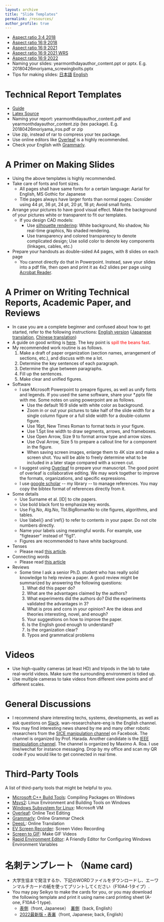 ```yaml
---
layout: archive
title: "Slide Templates"
permalink: /resources/
author_profile: true
---
```


* [Aspect ratio 3:4 2018](https://drive.google.com/open?id=1YG9ZrEuOVbUPSJA4jZPQW3X5DvlTG06T)
* [Aspect ratio 16:9 2018](https://drive.google.com/open?id=1ZlTBCX-82qmsS4wF2qI6TaAcHCLaxWiI)
* [Aspect ratio 16:9 2021](https://wanweiwei07.github.io/files/Wan_Template_16to9_2021.pptx)
* [Aspect ratio 16:9 2021 WRS](https://wanweiwei07.github.io/files/Wan_Template_16to9_2021_wrs.pptx)
* [Aspect ratio 16:9 2022](https://wanweiwei07.github.io/files/Wan_Template_16to9_2022.pptx)
* Naming your slides: yearmonthdayauthor_content.ppt or pptx. E.g. 20180426moriyama_screwingbolts.pptx
* Tips for making slides: [日本語](https://www.notion.so/f010dc200fbc42e883c2120d209fdfcd) [English](https://www.notion.so/Tips-for-Making-Slides-f1f5d327d68749359985b3fbf6ab52a8)

Technical Report Templates
======
* [Guide](https://drive.google.com/open?id=17nl71bxC1NI_ELB7aSV6wUd5et-BLrld)
* [Latex Source](https://drive.google.com/open?id=1F5PUgFk91vwCV2hvi_dKJw8tuVjg4yDX)
* Naming your report: yearmonthdayauthor_content.pdf and yearmonthdayauthor_content.zip (tex package). E.g. 20180426moriyama_iros.pdf or zip
* Use zip, instead of rar to compress your tex package.
* Use online editors like [Overleaf](https://www.overleaf.com/) is a highly recommended.
* Check your English with [Grammarly](https://app.grammarly.com/).

A Primer on Making Slides
======
* Using the above templates is highly recommended.
* Take care of fonts and font sizes. 
  * All pages shall have same fonts for a certain language: Aarial for English, MS Gothic for Japanese
  * Title pages always have larger fonts than normal pages: Consider using 44 pt, 36 pt, 24 pt, 20 pt, 18 pt; Avoid small fonts.
* Arrange your pictures to have good visual effect. Make the background of your pictures white or transparent to fit our templates.
  * If you design CAD models:
      * Use [silhouette rendering](https://www.panda3d.org/blog/wp-content/uploads/2018/04/2018-04-19-222925_1042x747_scrot.png): White background, No shadow, No real-time graphics, No shaded rendering.
      * Use transparency and colored transparency to denote complicated design; Use solid color to denote key components (linkages, cables, etc.)
* Prepare your handouts as double-sided A4 pages, with 8 slides on each page
  * You cannot directly do that in Powerpoint. Instead, save your slides into a pdf file, then open and print it as 4x2 slides per page using [Acrobat Reader](https://get.adobe.com/reader/).
 
A Primer on Writing Technical Reports, Academic Paper, and Reviews
======
* In case you are a complete beginner and confused about how to get started, refer to the following instructions: [English version](https://drive.google.com/file/d/1JOWQBulV0HJpUJ2P3_axhwVoOv5wCaGP/view?usp=sharing) ([Japanese translation](https://drive.google.com/file/d/10nHb9m7H-aVLotnPPslf6yaTz7lua5nY/view?usp=sharing), [Chinese translation](https://drive.google.com/file/d/1N8mGN9FEaAecEiSkEFA2LmW7H41AWbav/view?usp=sharing))
* A guide on good writing is [here](https://www.cs.cmu.edu/~pausch/Randy/Randy/raibert.htm). The key point is <span style="color:red">spill the beans fast</span>.
* My recommended work routine is as follows.
  1. Make a draft of paper organization (section names, arrangement of sections, etc.), and discuss with me a lot.
  2. Determine the key sentences of each paragraph.
  3. Determine the glue between paragraphs.
  4. Fill up the sentences.
  5. Make clear and unified figures.
* Software
  * I use Microsoft Powerpoint to preapre figures, as well as unify fonts and legends. If you used the same software, share your *.pptx file with me. Some notes on using powerpoint are as follows.
    * Use the default 16:9 slide with white color as background.
    * Zoom in or out your pictures to take half of the slide width for a single column figure or a full slide width for a double-column figure.
    * Use 16pt, New Times Roman to format texts in your figure.
    * Use 1.5pt line width to draw segments, arrows, and frameboxes.
    * Use Open Arrow, Size 9 to format arrow type and arrow sizes.
    * Use Oval Arrow, Size 5 to prepare a callout line for a component in the figure.
    * When saving screen images, enlarge them to 4K size and make a screen shot. You will be able to freely determine what to be included in a later stage compared with a screen cut.
  * I suggest using [Overleaf](https://www.overleaf.com/) to prepare your manuscript. The good point of overleaf is collaborative editing. We may work together to improve the formats, organizations, and specific expressions.
  * I use [google scholar](https://scholar.google.co.jp/) -- my library -- to manage references. You may copy the bibtex format of references directly from it. 
* Some details
  * Use Surname et al. [ID] to cite papers.
  * Use bold black font to emphasize key words.
  * Use Fig.No, Alg.No, Tbl.BigRomanNo to cite figures, algorithms, and tables.
  * Use \label{} and \\ref{} to refer to contents in your paper. Do not cite numbers directly.
  * Name your labels using meaningful words. For example, use "figteaser" instead of "fig1".
  * Figures are recommended to have white background.
* Tenses
  * Please read [this article](https://www.editage.jp/insights/the-secret-to-using-tenses-in-scientific-writing).
* Connecting words
  * Please read [this article](http://writing2.richmond.edu/writing/wweb/trans1.html)
* Reviews
  * Some time I ask a senior Ph.D. student who has really solid knowledge to help review a paper. A good review might be summarized by answering the following questions:
    1. What did this paper do?
    2. What are the advantages claimed by the authors?
    3. What experiments did the authors do? Did the experiments validated the advantages in 3?
    4. What is pros and cons in your opinion? Are the ideas and theories interesting, novel, and enough?
    5. Your suggestions on how to improve the paper.
    6. Is the English good enough to understand? 
    7. Is the organization clear?
    8. Typos and grammatical problems

Videos
======
* Use high-quality cameras (at least HD) and tripods in the lab to take real-world videos. Make sure the surrounding environment is tidied up.
* Use multiple cameras to take videos from different view points and of different scales.

General Discussions
======
* I recommend share interesting techs, systems, developments, as well as ask questions on [Slack](https://harada-lab.slack.com/). wan-researchshare-eng is the English channel.
* You may find interesting news shared by me and many other robotic researchers from the [SICE manipulation channel](https://www.facebook.com/groups/964076620332165/) on Facebook. The channel is organized by Prof. Harada. Another candidate is the [IEEE manipulation channel](https://www.facebook.com/groups/246281928815732/). The channel is organized by Maximo A. Roa.
I use line/wechat for instance messaging. Drop by my office and scan my QR code if you would like to get connected in real time.

Third-Party Tools
======
A list of third-party tools that might be helpful to you.
* [Microsoft C++ Build Tools](https://visualstudio.microsoft.com/visual-cpp-build-tools/): Compiling Packages on Windows 
* [Msys2](https://www.msys2.org/): Linux Environment and Building Tools on Windows
* [Windows Subsystem for Linux](https://docs.microsoft.com/en-us/windows/wsl/install-win10): Microsoft VM 
* [Overleaf](https://www.overleaf.com/): Online Text Editing
* [Grammarly](https://app.grammarly.com/): Online Grammar Check
* [DeepL](https://www.deepl.com/en/translator): Online Translation
* [EV Screen Recorder](http://www.ieway.cn/evcapture.html): Screen Video Recording
* [Screen to GIF](https://www.screentogif.com/): Make GIF Videos 
* [Rapid Environment Editor](https://www.rapidee.com/): A Friendly Editor for Configuring Windows Environment Variables

名刺テンプレート （Name card)
======
* 大学生協まで発注するか、下記のWORDファイルをダウンロードし、エーワンマルチカードの紙を使ってプリントしてください（F10A4-1タイプ）.
* You may pay Seikyo to make the cards for you, or you may download the following template and print it using name card printing sheet (A-one, F10A4-1 type).
  * [表側](https://drive.google.com/file/d/1UnQ_H86-diziaCJooTV7k6TXEHrbJDx9/view?usp=sharing)（front, Japanese）　[裏側](https://drive.google.com/open?id=1mwbPsA5nI1bIDYcW3TBThMNOCwPeUxvy)（back, English）
  * [2022最新版・表裏](https://docs.google.com/presentation/d/1eBKNEnA8wUAQphu7IXwiDjSI5YjM_ppJ/edit?usp=sharing&ouid=108257579074904163670&rtpof=true&sd=true)（front, Japanese; back, English）
